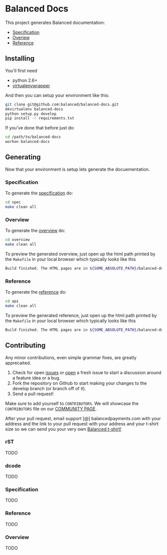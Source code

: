 # Balanced Docs

This project generates Balanced documentation:

- [Specification](https://github.com/balanced/balanced-api)
- [Overiew](https://www.balancedpayments.com/docs/overview)
- [Reference](https://www.balancedpayments.com/docs/api)

## Installing

You'll first need
* python 2.6+
* [virtualenvwrapper](http://virtualenvwrapper.readthedocs.org/en/latest/install.html)

And then you can setup your environment like this:

```bash
git clone git@github.com:balanced/balanced-docs.git
mkvirtualenv balanced-docs
python setup.py develop
pip install -r requirements.txt
```

If you've done that before just do:

```bash
cd /path/to/balanced-docs
workon balanced-docs
```

## Generating

Now that your environment is setup lets generate the docuementation.

### Specification

To generate the [specification](https://github.com/balanced/balanced-api) do:

```bash
cd spec
make clean all
```

### Overview

To generate the [overview](https://balancedpayments.com/docs/overview) do:

```bash
cd overview
make clean all
```

To preview the generated overview, just open up the html path printed by the
`Makefile` in your local browser which typically looks like this 

```bash
Build finished. The HTML pages are in ${SOME_ABSOLUTE_PATH}/balanced-docs/api/html.
```

### Reference

To generate the [reference](https://balancedpayments.com/docs/api) do:

```bash
cd api
make clean all
```

To preview the generated reference, just open up the html path printed by the
`Makefile` in your local browser which typically looks like this 

```bash
Build finished. The HTML pages are in ${SOME_ABSOLUTE_PATH}/balanced-docs/api/html.
```

## Contributing

Any minor contributions, even simple grammar fixes, are greatly apprecaited.

1. Check for open [issues](https://github.com/balanced/balanced-docs/issues) or
   [open](https://github.com/balanced/balanced-docs/issues/new) a fresh issue
   to start a discussion around a feature idea or a bug.
1. Fork the repository on Github to start making your changes to the develop branch (or branch off of it).
1. Send a pull request!

Make sure to add yourself to `CONTRIBUTORS`. We will showcase the `CONTRIBUTORS` file on our
[COMMUNITY PAGE](https://balancedpayments.com/community).

After your pull request, email support [@] balancedpayments.com with
your address and the link to your pull request with your address and
your t-shirt size so we can send you your very own 
[Balanced t-shirt!](https://twitter.com/damon_sf/status/266768984744017920/photo/1)

### rST

TODO

### dcode

TODO

### Specification

TODO

### Reference

TODO

### Overview

TODO

